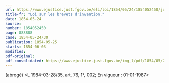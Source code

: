 ```yaml
---
url: https://www.ejustice.just.fgov.be/eli/loi/1854/05/24/1854052450/justel
title-fr: "Loi sur les brevets d'invention."
date: 1854-05-24
source:
number: 1854052450
page: 888888
case: 1854-05-24/30
publication: 1854-05-25
starts: 1854-06-03
modifies:
pdf-original:
pdf-consolidated: https://www.ejustice.just.fgov.be/img_l/pdf/1854/05/24/1854052450_F.pdf
---
```


(abrogé) <L 1984-03-28/35, art. 76, 1°, 002;  En vigueur :  01-01-1987>
